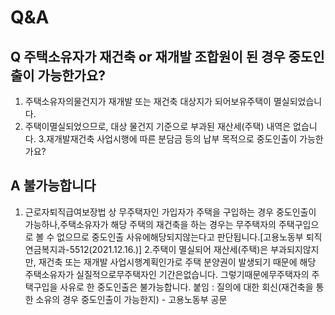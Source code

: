 # Q&A
## Q 주택소유자가 재건축 or 재개발 조합원이 된 경우 중도인출이 가능한가요?
1. 주택소유자의물건지가 재개발 또는 재건축 대상지가 되어보유주택이 멸실되었습니다.
2. 주택이멸실되었으므로, 대상 물건지 기준으로 부과된 재산세(주택) 내역은 없습니다.
3.재개발재건축 사업시행에 따른 분담금 등의 납부 목적으로 중도인출이 가능한가요?
## A 불가능합니다
1. 근로자퇴직급여보장법 상 무주택자인 가입자가 주택을 구입하는 경우 중도인출이 가능하나,주택소유자가 해당 주택의 재건축을 하는 경우는 무주택자의 주택구입으로 볼 수 없으므로 중도인출 사유에해당되지않는다고 판단됩니다.[고용노동부 퇴직연금복지과-5512(2021.12.16.)]
2.주택이 멸실되어 재산세(주택)은 부과되지않지만, 재건축 또는 재개발 사업시행계획인가로
주택 분양권이 발생되기 때문에 해당 주택소유자가 실질적으로무주택자인 기간은없습니다.
그렇기때문에무주택자의 주택구입을 사유로 한 중도인출은 불가능합니다.
붙임 : 질의에 대한 회신(재건축을 통한 소유의 경우 중도인출이 가능한지) - 고용노동부 공문
